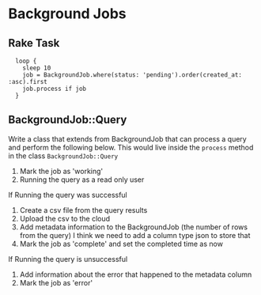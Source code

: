 # Background Jobs

## Rake Task

```
  loop {
    sleep 10
    job = BackgroundJob.where(status: 'pending').order(created_at: :asc).first
    job.process if job
  }
```

## BackgroundJob::Query

Write a class that extends from BackgroundJob that can process a query and perform the following below. This would live inside the `process` method in the class `BackgroundJob::Query`

1. Mark the job as 'working'
2. Running the query as a read only user

If Running the query was successful
   1. Create a csv file from the query results
   2. Upload the csv to the cloud
   3. Add metadata information to the BackgroundJob (the number of rows from the query) I think we need to add a column type json to store that
   4. Mark the job as 'complete' and set the completed time as now

If Running the query is unsuccessful
  1. Add information about the error that happened to the metadata column
  2. Mark the job as 'error'